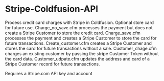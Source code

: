 # Stripe-Coldfusion-API
Process credit card charges with Stripe in Coldfusion. Optional store card for future use.
Charge_no_save.cfm processes the payment but does not create a Stripe Customer to store the credit card.
Charge_save.cfm processes the payment and creates a Stripe Customer to store the card for future transactions.
Create_customer.cfm creates a Stripe Customer and stores the card for future transactions without a sale.
Customer_chage.cfm charges an existing customer by passing the stripe Customer Token without the card data.
Customer_udpate.cfm updates the address and card of a Stripe Customer record for future transactions.

Requires a Stripe.com API key and account
